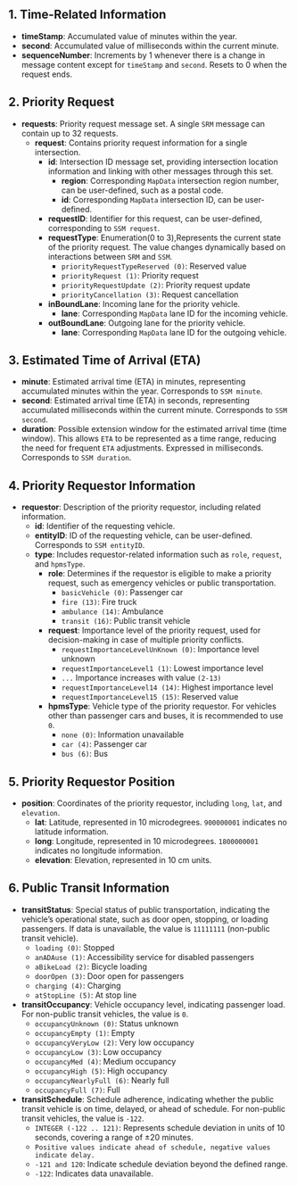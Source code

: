 ## **1. Time-Related Information**
- **timeStamp**: Accumulated value of minutes within the year.
- **second**: Accumulated value of milliseconds within the current minute.
- **sequenceNumber**: Increments by 1 whenever there is a change in message content except for `timeStamp` and `second`. Resets to 0 when the request ends.

## **2. Priority Request**
- **requests**: Priority request message set. A single `SRM` message can contain up to 32 requests.
    - **request**: Contains priority request information for a single intersection.
        - **id**: Intersection ID message set, providing intersection location information and linking with other messages through this set.
            - **region**: Corresponding `MapData` intersection region number, can be user-defined, such as a postal code.
            - **id**: Corresponding `MapData` intersection ID, can be user-defined.
        - **requestID**: Identifier for this request, can be user-defined, corresponding to `SSM request`.
        - **requestType**: Enumeration(0 to 3),Represents the current state of the priority request. The value changes dynamically based on interactions between `SRM` and `SSM`.
            - `priorityRequestTypeReserved (0)`: Reserved value
            - `priorityRequest (1)`: Priority request
            - `priorityRequestUpdate (2)`: Priority request update
            - `priorityCancellation (3)`: Request cancellation
        - **inBoundLane**: Incoming lane for the priority vehicle.
            - **lane**: Corresponding `MapData` lane ID for the incoming vehicle.
        - **outBoundLane**: Outgoing lane for the priority vehicle.
            - **lane**: Corresponding `MapData` lane ID for the outgoing vehicle.

## **3. Estimated Time of Arrival (ETA)**
- **minute**: Estimated arrival time (ETA) in minutes, representing accumulated minutes within the year. Corresponds to `SSM minute`.
- **second**: Estimated arrival time (ETA) in seconds, representing accumulated milliseconds within the current minute. Corresponds to `SSM second`.
- **duration**: Possible extension window for the estimated arrival time (time window). This allows `ETA` to be represented as a time range, reducing the need for frequent `ETA` adjustments. Expressed in milliseconds. Corresponds to `SSM duration`.

## **4. Priority Requestor Information**
- **requestor**: Description of the priority requestor, including related information.
    - **id**: Identifier of the requesting vehicle.
    - **entityID**: ID of the requesting vehicle, can be user-defined. Corresponds to `SSM entityID`.
    - **type**: Includes requestor-related information such as `role`, `request`, and `hpmsType`.
        - **role**: Determines if the requestor is eligible to make a priority request, such as emergency vehicles or public transportation.
            - `basicVehicle (0)`: Passenger car
            - `fire (13)`: Fire truck
            - `ambulance (14)`: Ambulance
            - `transit (16)`: Public transit vehicle
        - **request**: Importance level of the priority request, used for decision-making in case of multiple priority conflicts.
            - `requestImportanceLevelUnKnown (0)`: Importance level unknown
            - `requestImportanceLevel1 (1)`: Lowest importance level
            - `...` Importance increases with value `(2-13)`
            - `requestImportanceLevel14 (14)`: Highest importance level
            - `requestImportanceLevel15 (15)`: Reserved value
        - **hpmsType**: Vehicle type of the priority requestor. For vehicles other than passenger cars and buses, it is recommended to use `0`.
            - `none (0)`: Information unavailable
            - `car (4)`: Passenger car
            - `bus (6)`: Bus

## **5. Priority Requestor Position**
- **position**: Coordinates of the priority requestor, including `long`, `lat`, and `elevation`.
    - **lat**: Latitude, represented in 10 microdegrees. `900000001` indicates no latitude information.
    - **long**: Longitude, represented in 10 microdegrees. `1800000001` indicates no longitude information.
    - **elevation**: Elevation, represented in 10 cm units.

## **6. Public Transit Information**
- **transitStatus**: Special status of public transportation, indicating the vehicle’s operational state, such as door open, stopping, or loading passengers. If data is unavailable, the value is `11111111` (non-public transit vehicle).
    - `loading (0)`: Stopped
    - `anADAuse (1)`: Accessibility service for disabled passengers
    - `aBikeLoad (2)`: Bicycle loading
    - `doorOpen (3)`: Door open for passengers
    - `charging (4)`: Charging
    - `atStopLine (5)`: At stop line
- **transitOccupancy**: Vehicle occupancy level, indicating passenger load. For non-public transit vehicles, the value is `0`.
    - `occupancyUnknown (0)`: Status unknown
    - `occupancyEmpty (1)`: Empty
    - `occupancyVeryLow (2)`: Very low occupancy
    - `occupancyLow (3)`: Low occupancy
    - `occupancyMed (4)`: Medium occupancy
    - `occupancyHigh (5)`: High occupancy
    - `occupancyNearlyFull (6)`: Nearly full
    - `occupancyFull (7)`: Full
- **transitSchedule**: Schedule adherence, indicating whether the public transit vehicle is on time, delayed, or ahead of schedule. For non-public transit vehicles, the value is `-122`.
    - `INTEGER (-122 .. 121)`: Represents schedule deviation in units of 10 seconds, covering a range of ±20 minutes.
    - `Positive values indicate ahead of schedule, negative values indicate delay.`
    - `-121 and 120`: Indicate schedule deviation beyond the defined range.
    - `-122`: Indicates data unavailable.
